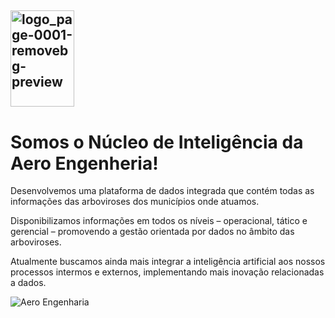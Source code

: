 ## <img width="102" height="154" alt="logo_page-0001-removebg-preview" src="https://github.com/user-attachments/assets/ee5ec2f0-274a-461c-a167-2e42a1bf556b" />
# Somos o Núcleo de Inteligência da Aero Engenheria! 

Desenvolvemos uma plataforma de dados integrada que contém todas as informações das arboviroses dos municípios onde atuamos.

Disponibilizamos informações em todos os níveis – operacional, tático e gerencial – promovendo a gestão orientada por dados no âmbito das arboviroses.

Atualmente buscamos ainda mais integrar a inteligência artificial aos nossos processos intermos e externos, implementando mais inovação relacionadas a dados.

![Aero Engenharia](https://github-readme-stats.vercel.app/api?username=AeroEngenharia&theme=dark&show_icons=true)
